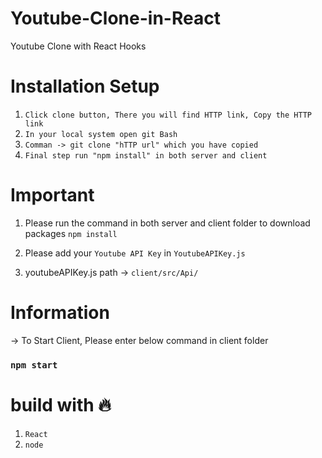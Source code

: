 # Youtube-Clone-in-React
  
  Youtube Clone with React Hooks
  
# Installation Setup 
 
 1. `Click clone button, There you will find HTTP link, Copy the HTTP link`
 2. `In your local system open git Bash`
 3. `Comman -> git clone "hTTP url" which you have copied`
 4. `Final step run "npm install" in both server and client`

# Important
 
  1. Please run the command in both server and client folder to download packages `npm install`
 
  2. Please add your `Youtube API Key` in `YoutubeAPIKey.js`
  
  3. youtubeAPIKey.js path -> `client/src/Api/`
 
# Information

 -> To Start Client, Please enter below command in client folder

 ### `npm start`
 
 # build with 🔥
 
  1. `React`
  2. `node`

